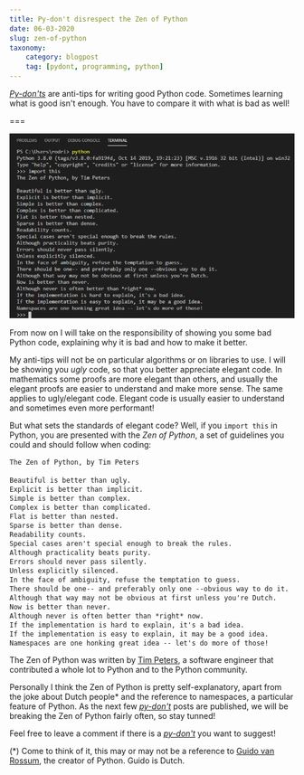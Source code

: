 ```yaml
---
title: Py-don't disrespect the Zen of Python
date: 06-03-2020
slug: zen-of-python
taxonomy:
    category: blogpost
    tag: [pydont, programming, python]
---
```


[_Py-don'ts_][pydont] are anti-tips for writing good Python code. Sometimes learning what is good isn't enough. You have to compare it with what is bad as well!

===

![Screenshot of the result of "import this".](import_this.png)

From now on I will take on the responsibility of showing you some bad Python code, explaining why it is bad and how to make it better.

My anti-tips will not be on particular algorithms or on libraries to use. I will be showing you _ugly_ code, so that you better appreciate elegant code. In mathematics some proofs are more elegant than others, and usually the elegant proofs are easier to understand and make more sense. The same applies to ugly/elegant code. Elegant code is usually easier to understand and sometimes even more performant!

But what sets the standards of elegant code? Well, if you `import this` in Python, you are presented with the _Zen of Python_, a set of guidelines you could and should follow when coding:
 
```
The Zen of Python, by Tim Peters

Beautiful is better than ugly.
Explicit is better than implicit.
Simple is better than complex.
Complex is better than complicated.
Flat is better than nested.
Sparse is better than dense.
Readability counts.
Special cases aren't special enough to break the rules.
Although practicality beats purity.
Errors should never pass silently.
Unless explicitly silenced.
In the face of ambiguity, refuse the temptation to guess.
There should be one-- and preferably only one --obvious way to do it.
Although that way may not be obvious at first unless you're Dutch.
Now is better than never.
Although never is often better than *right* now.
If the implementation is hard to explain, it's a bad idea.
If the implementation is easy to explain, it may be a good idea.
Namespaces are one honking great idea -- let's do more of those!
```

The Zen of Python was written by [Tim Peters][tim-peters], a software engineer that contributed a whole lot to Python and to the Python community.

Personally I think the Zen of Python is pretty self-explanatory, apart from the joke about Dutch people* and the reference to namespaces, a particular feature of Python. As the next few [_py-don't_][pydont] posts are published, we will be breaking the Zen of Python fairly often, so stay tunned!

Feel free to leave a comment if there is a [_py-don't_][pydont] you want to suggest!

(*) Come to think of it, this may or may not be a reference to [Guido van Rossum][guido], the creator of Python. Guido is Dutch.

[tim-peters]: https://en.wikipedia.org/wiki/Tim_Peters_(software_engineer)
[guido]: https://en.wikipedia.org/wiki/Guido_van_Rossum
[pydont]: https://mathspp.com/blog/pydonts